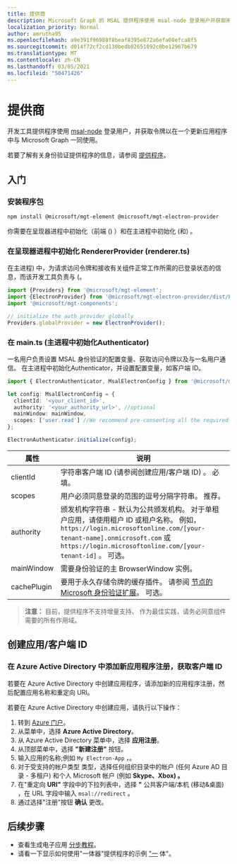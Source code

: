 ```yaml
---
title: 提供商
description: Microsoft Graph 的 MSAL 提供程序使用 msal-node 登录用户并获取用于 Microsoft Graph 的令牌。
localization_priority: Normal
author: amrutha95
ms.openlocfilehash: a9e391f96988f8beaf8395e872a6efa08efca8f5
ms.sourcegitcommit: d014f72cf2cd130bedb02651092c0be12967b679
ms.translationtype: MT
ms.contentlocale: zh-CN
ms.lasthandoff: 03/05/2021
ms.locfileid: "50471426"
---
```

# <a name="electron-provider"></a>提供商

开发工具提供程序使用 [msal-node](https://github.com/AzureAD/microsoft-authentication-library-for-js/tree/dev/lib/msal-node) 登录用户，并获取令牌以在一个更新应用程序中与 Microsoft Graph 一同使用。

若要了解有关身份验证提供程序的信息，请参阅 [提供程序](./providers.md)。

## <a name="get-started"></a>入门
### <a name="install-the-packages"></a>安装程序包

```bash
npm install @microsoft/mgt-element @microsoft/mgt-electron-provider
```
你需要在呈现器进程中初始化（前端 () ）和在主进程中初始化 (和) 。


### <a name="initializing-electronprovider-in-the-renderer-process-rendererts"></a>在呈现器进程中初始化 RendererProvider (renderer.ts) 

在主进程) 中，为请求访问令牌和接收有关组件正常工作所需的已登录状态的信息，而该开发工具负责与 (。</a1> 

```ts
import {Providers} from '@microsoft/mgt-element';
import {ElectronProvider} from '@microsoft/mgt-electron-provider/dist/Provider';
import '@microsoft/mgt-components';

// initialize the auth provider globally
Providers.globalProvider = new ElectronProvider();
```

### <a name="initializing-electronauthenticator-in-the-main-process-maints"></a>在 main.ts (主进程中初始化Authenticator) 

一名用户负责设置 MSAL 身份验证的配置变量、获取访问令牌以及与一名用户通信。
在主进程中初始化Authenticator，并设置配置变量，如客户端 ID。

```ts
import { ElectronAuthenticator, MsalElectronConfig } from '@microsoft/mgt-electron-provider/dist/Authenticator'; 

let config: MsalElectronConfig = {
  clientId: '<your_client_id>',
  authority: '<your_authority_url>', //optional
  mainWindow: mainWindow, 
  scopes: ['user.read'] //We recommend pre-consenting all the required scopes on the Azure portal
};

ElectronAuthenticator.initialize(config);
```
 
| 属性    | 说明                                                                                                                                                                                                                                                           |
|--------------|-----------------------------------------------------------------------------------------------------------------------------------------------------------------------------------------------------------------------------------------------------------------------|
| clientId    | 字符串客户端 ID (请参阅创建应用/客户端 ID) 。 必填。                                                                                                                                                                                                           |                                                                                                                                                                               |
| scopes       | 用户必须同意登录的范围的逗号分隔字符串。 推荐。                                                                                                                                                                                     |
| authority    | 颁发机构字符串 - 默认为公共颁发机构。 对于单租户应用，请使用租户 ID 或租户名称。 例如， `https://login.microsoftonline.com/[your-tenant-name].onmicrosoft.com` 或 `https://login.microsoftonline.com/[your-tenant-id]` 。 可选。 |                                                                                                                                                                                          |
| mainWindow  | 需要身份验证的主 BrowserWindow 实例。|
| cachePlugin | 要用于永久存储令牌的缓存插件。 请参阅 [节点的 Microsoft 身份验证扩展](https://github.com/AzureAD/microsoft-authentication-library-for-js/tree/dev/extensions/msal-node-extensions)。 可选。 | 

>**注意：** 目前，提供程序不支持增量支持。 作为最佳实践，请务必同意组件需要的所有作用域。
    
## <a name="create-an-appclient-id"></a>创建应用/客户端 ID

### <a name="add-new-application-registration-in-azure-active-directory-to-get-a-client-id"></a>在 Azure Active Directory 中添加新应用程序注册，获取客户端 ID

若要在 Azure Active Directory 中创建应用程序，请添加新的应用程序注册，然后配置应用名称和重定向 URI。

若要在 Azure Active Directory 中创建应用，请执行以下操作：

1. 转到 [Azure 门户](https://portal.azure.com)。
1. 从菜单中，选择 **Azure Active Directory**。
1. 从 Azure Active Directory 菜单中，选择 **应用注册**。
1. 从顶部菜单中，选择 **"新建注册"** 按钮。
1. 输入应用的名称;例如 `My Electron-App` ，。
1. 对于受支持的帐户类型 [](/azure/active-directory/develop/single-and-multi-tenant-apps#who-can-sign-in-to-your-app)类型，选择任何组织目录中的帐户 (任何 Azure AD 目录 - 多租户) 和个人 Microsoft 帐户 (例如 **Skype、Xbox) 。**
1. 在"重定向 **URI"** 字段中的下拉列表中，选择 **"** 公共客户端/本机 (移动&桌面) ，在 URL 字段中输入 `msal://redirect` 。
1. 通过选择"注册"按钮 **确认** 更改。

## <a name="next-steps"></a>后续步骤

* 查看生成电子应用 [分步教程](../get-started/build-an-electron-app.md)。
* 请看一下显示如何使用"一体器"提供程序的示例 ["一](https://github.com/microsoftgraph/microsoft-graph-toolkit/tree/main/samples/electron-app) 体"。
